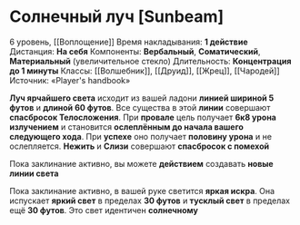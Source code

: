 # Солнечный луч [Sunbeam]
6 уровень, [[Воплощение]]
Время накладывания: **1 действие**
Дистанция: **На себя**
Компоненты: **Вербальный**, **Соматический**, **Материальный** (увеличительное стекло)
Длительность: **Концентрация до 1 минуты**
Классы: [[Волшебник]], [[Друид]], [[Жрец]], [[Чародей]]
Источник: «Player's handbook»

**Луч ярчайшего света** исходит из вашей ладони **линией шириной 5 футов** и **длиной 60 футов**. Все существа в этой **линии** совершают **спасбросок Телосложения**. При **провале** цель получает **6к8 урона излучением** и становится **ослеплённым до начала вашего следующего хода**. При **успехе** оно получает **половину урона** и не ослепляется. **Нежить** и **Слизи** совершают **спасбросок с помехой**

Пока заклинание активно, вы можете **действием** создавать **новые линии света**

Пока заклинание активно, в вашей руке светится **яркая искра**. Она испускает **яркий свет** в пределах **30 футов** и **тусклый свет** в пределах ещё **30 футов**. Это свет идентичен **солнечному**